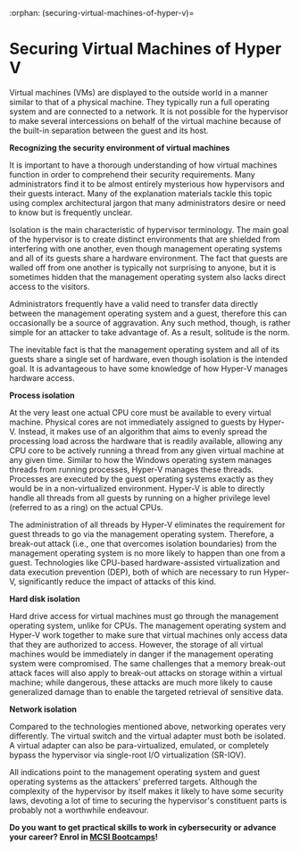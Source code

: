 :orphan:
(securing-virtual-machines-of-hyper-v)=
# Securing Virtual Machines of Hyper V
 
Virtual machines (VMs) are displayed to the outside world in a manner similar to that of a physical machine. They typically run a full operating system and are connected to a network. It is not possible for the hypervisor to make several intercessions on behalf of the virtual machine because of the built-in separation between the guest and its host.

**Recognizing the security environment of virtual machines**

It is important to have a thorough understanding of how virtual machines function in order to comprehend their security requirements. Many administrators find it to be almost entirely mysterious how hypervisors and their guests interact. Many of the explanation materials tackle this topic using complex architectural jargon that many administrators desire or need to know but is frequently unclear.

Isolation is the main characteristic of hypervisor terminology. The main goal of the hypervisor is to create distinct environments that are shielded from interfering with one another, even though management operating systems and all of its guests share a hardware environment. The fact that guests are walled off from one another is typically not surprising to anyone, but it is sometimes hidden that the management operating system also lacks direct access to the visitors.

Administrators frequently have a valid need to transfer data directly between the management operating system and a guest, therefore this can occasionally be a source of aggravation. Any such method, though, is rather simple for an attacker to take advantage of. As a result, solitude is the norm.

The inevitable fact is that the management operating system and all of its guests share a single set of hardware, even though isolation is the intended goal. It is advantageous to have some knowledge of how Hyper-V manages hardware access.

**Process isolation**

At the very least one actual CPU core must be available to every virtual machine. Physical cores are not immediately assigned to guests by Hyper-V. Instead, it makes use of an algorithm that aims to evenly spread the processing load across the hardware that is readily available, allowing any CPU core to be actively running a thread from any given virtual machine at any given time.
Similar to how the Windows operating system manages threads from running processes, Hyper-V manages these threads. Processes are executed by the guest operating systems exactly as they would be in a non-virtualized environment. Hyper-V is able to directly handle all threads from all guests by running on a higher privilege level (referred to as a ring) on the actual CPUs.

The administration of all threads by Hyper-V eliminates the requirement for guest threads to go via the management operating system. Therefore, a break-out attack (i.e., one that overcomes isolation boundaries) from the management operating system is no more likely to happen than one from a guest. Technologies like CPU-based hardware-assisted virtualization and data execution prevention (DEP), both of which are necessary to run Hyper-V, significantly reduce the impact of attacks of this kind.

**Hard disk isolation**

Hard drive access for virtual machines must go through the management operating system, unlike for CPUs. The management operating system and Hyper-V work together to make sure that virtual machines only access data that they are authorized to access. However, the storage of all virtual machines would be immediately in danger if the management operating system were compromised. The same challenges that a memory break-out attack faces will also apply to break-out attacks on storage within a virtual machine; while dangerous, these attacks are much more likely to cause generalized damage than to enable the targeted retrieval of sensitive data.

**Network isolation**

Compared to the technologies mentioned above, networking operates very differently. The virtual switch and the virtual adapter must both be isolated. A virtual adapter can also be para-virtualized, emulated, or completely bypass the hypervisor via single-root I/O virtualization (SR-IOV).

All indications point to the management operating system and guest operating systems as the attackers' preferred targets. Although the complexity of the hypervisor by itself makes it likely to have some security laws, devoting a lot of time to securing the hypervisor's constituent parts is probably not a worthwhile endeavour.

**Do you want to get practical skills to work in cybersecurity or advance your career? Enrol in [MCSI Bootcamps](https://www.mosse-institute.com/bootcamps.html)!**